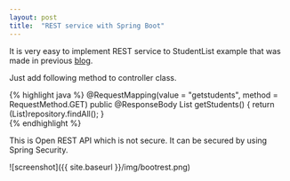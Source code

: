 ```yaml
---
layout: post
title:  "REST service with Spring Boot"
---
```

It is very easy to implement REST service to StudentList example that was made in previous [blog](/2016-06-16-crudboot).

Just add following method to controller class.

{% highlight java %}
    @RequestMapping(value = "getstudents", method = RequestMethod.GET)
    public @ResponseBody List<Student> getStudents() {
            return (List<Student>)repository.findAll();
    }  
{% endhighlight %}

This is Open REST API which is not secure. It can be secured by using Spring Security. 

![screenshot]({{ site.baseurl }}/img/bootrest.png)



